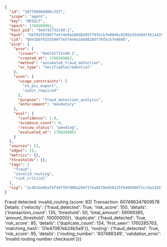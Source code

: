 ```json
{
  "id": "3877989b6909c357",
  "scope": "agent",
  "key": "RESULT",
  "epoch": 1760289862,
  "host_pid": "9e6742732c60:1",
  "hash": "bbf9255596f7e5f4e9a168d8205f70fbcb7e084bc8205e354368f451a420676a",
  "cid": "QmV1bbf9255596f7e5f4e9a168d8205f70fbcb7e084b",
  "aicp": {
    "prov": {
      "issuer": "9e6742732c60:1",
      "created_at": 1760289862,
      "method": "automated_fraud_detection",
      "vc_type": "VerifiableCredential"
    },
    "ucon": {
      "usage_constraints": [
        "no_pii_export",
        "audit_required"
      ],
      "purpose": "fraud_detection_analysis",
      "enforcement": "mandatory"
    },
    "eval": {
      "confidence": 1.0,
      "evidence_count": 0,
      "review_status": "pending",
      "evaluated_at": 1760289862
    }
  },
  "sources": [],
  "edges": [],
  "metrics": {},
  "thresholds": {},
  "tags": [
    "fraud",
    "invalid_routing",
    "risk_critical"
  ],
  "sig": "1cd61be66af5fddff67d00a29d717ea8570e656155f640038bf2cc9a21b5fdfd"
}
```

Fraud detected: invalid_routing (score: 93)
Transaction: 607486347609576
Details: {'velocity': {'fraud_detected': True, 'risk_score': 100, 'details': {'transaction_count': 135, 'threshold': 50, 'total_amount': 59069385, 'amount_threshold': 10000000}}, 'duplicate': {'fraud_detected': True, 'risk_score': 85, 'details': {'duplicate_count': 134, 'first_seen': 1760285763, 'matching_hash': '01e47067eb24b5e9'}}, 'routing': {'fraud_detected': True, 'risk_score': 95, 'details': {'routing_number': '607486349', 'validation_error': 'Invalid routing number checksum'}}}